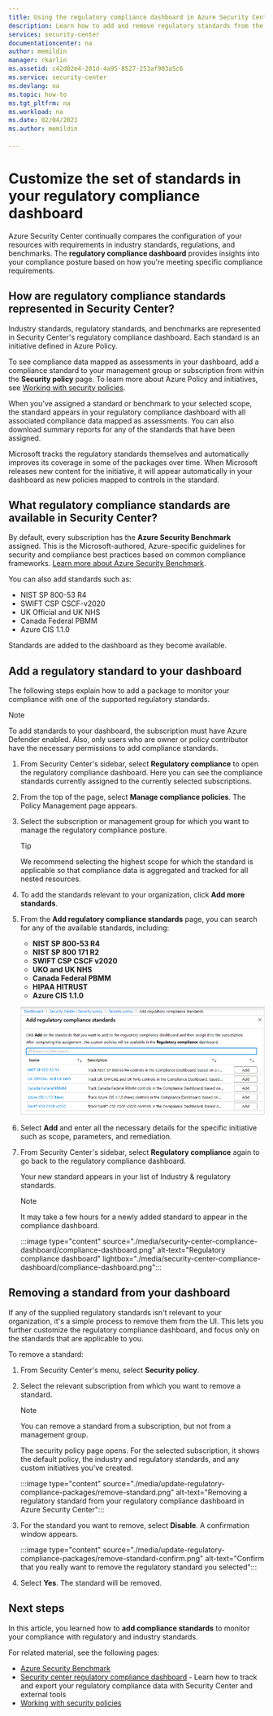 ```yaml
---
title: Using the regulatory compliance dashboard in Azure Security Center
description: Learn how to add and remove regulatory standards from the regulatory compliance dashboard in Security Center
services: security-center
documentationcenter: na
author: memildin
manager: rkarlin
ms.assetid: c42d02e4-201d-4a95-8527-253af903a5c6
ms.service: security-center
ms.devlang: na
ms.topic: how-to
ms.tgt_pltfrm: na
ms.workload: na
ms.date: 02/04/2021
ms.author: memildin

---
```

# Customize the set of standards in your regulatory compliance dashboard

Azure Security Center continually compares the configuration of your resources with requirements in industry standards, regulations, and benchmarks. The **regulatory compliance dashboard** provides insights into your compliance posture based on how you're meeting specific compliance requirements.


## How are regulatory compliance standards represented in Security Center?

Industry standards, regulatory standards, and benchmarks are represented in Security Center's regulatory compliance dashboard. Each standard is an initiative defined in Azure Policy.

To see compliance data mapped as assessments in your dashboard, add a compliance standard to your management group or subscription from within the **Security policy** page. To learn more about Azure Policy and initiatives, see [Working with security policies](tutorial-security-policy.md).

When you've assigned a standard or benchmark to your selected scope, the standard appears in your regulatory compliance dashboard with all associated compliance data mapped as assessments. You can also download summary reports for any of the standards that have been assigned.

Microsoft tracks the regulatory standards themselves and automatically improves its coverage in some of the packages over time. When Microsoft releases new content for the initiative, it will appear automatically in your dashboard as new policies mapped to controls in the standard.


## What regulatory compliance standards are available in Security Center?

By default, every subscription has the **Azure Security Benchmark** assigned. This is the Microsoft-authored, Azure-specific guidelines for security and compliance best practices based on common compliance frameworks. [Learn more about Azure Security Benchmark](../security/benchmarks/introduction.md).

You can also add standards such as:

- NIST SP 800-53 R4
- SWIFT CSP CSCF-v2020
- UK Official and UK NHS
- Canada Federal PBMM
- Azure CIS 1.1.0

Standards are added to the dashboard as they become available.


## Add a regulatory standard to your dashboard

The following steps explain how to add a package to monitor your compliance with one of the supported regulatory standards.

> [!NOTE]
> To add standards to your dashboard, the subscription must have Azure Defender enabled. Also, only users who are owner or policy contributor have the necessary permissions to add compliance standards. 

1. From Security Center's sidebar, select **Regulatory compliance** to open the regulatory compliance dashboard. Here you can see the compliance standards currently assigned to the currently selected subscriptions.   

1. From the top of the page, select **Manage compliance policies**. The Policy Management page appears.

1. Select the subscription or management group for which you want to manage the regulatory compliance posture. 

    > [!TIP]
    > We recommend selecting the highest scope for which the standard is applicable so that compliance data is aggregated and tracked for all nested resources. 

1. To add the standards relevant to your organization, click **Add more standards**. 

1. From the **Add regulatory compliance standards** page, you can search for any of the available standards, including:

    - **NIST SP 800-53 R4**
    - **NIST SP 800 171 R2**
    - **SWIFT CSP CSCF v2020**
    - **UKO and UK NHS**
    - **Canada Federal PBMM**
    - **HIPAA HITRUST**
    - **Azure CIS 1.1.0**
    
    ![Adding regulatory standards to Azure Security Center's regulatory compliance dashboard](./media/update-regulatory-compliance-packages/dynamic-regulatory-compliance-additional-standards.png)

1. Select **Add** and enter all the necessary details for the specific initiative such as scope, parameters, and remediation.

1. From Security Center's sidebar, select **Regulatory compliance** again to go back to the regulatory compliance dashboard.

    Your new standard appears in your list of Industry & regulatory standards. 

    > [!NOTE]
    > It may take a few hours for a newly added standard to appear in the compliance dashboard.

    :::image type="content" source="./media/security-center-compliance-dashboard/compliance-dashboard.png" alt-text="Regulatory compliance dashboard" lightbox="./media/security-center-compliance-dashboard/compliance-dashboard.png":::

## Removing a standard from your dashboard

If any of the supplied regulatory standards isn't relevant to your organization, it's a simple process to remove them from the UI. This lets you further customize the regulatory compliance dashboard, and focus only on the standards that are applicable to you.

To remove a standard:

1. From Security Center's menu, select **Security policy**.

1. Select the relevant subscription from which you want to remove a standard.

    > [!NOTE]
    > You can remove a standard from a subscription, but not from a management group. 

    The security policy page opens. For the selected subscription, it shows the default policy, the industry and regulatory standards, and any custom initiatives you've created.

    :::image type="content" source="./media/update-regulatory-compliance-packages/remove-standard.png" alt-text="Removing a regulatory standard from your regulatory compliance dashboard in Azure Security Center":::

1. For the standard you want to remove, select **Disable**. A confirmation window appears.

    :::image type="content" source="./media/update-regulatory-compliance-packages/remove-standard-confirm.png" alt-text="Confirm that you really want to remove the regulatory standard you selected":::

1. Select **Yes**. The standard will be removed. 


## Next steps

In this article, you learned how to **add compliance standards** to monitor your compliance with regulatory and industry standards.

For related material, see the following pages:

- [Azure Security Benchmark](../security/benchmarks/introduction.md)
- [Security center regulatory compliance dashboard](security-center-compliance-dashboard.md) - Learn how to track and export your regulatory compliance data with Security Center and external tools
- [Working with security policies](tutorial-security-policy.md)